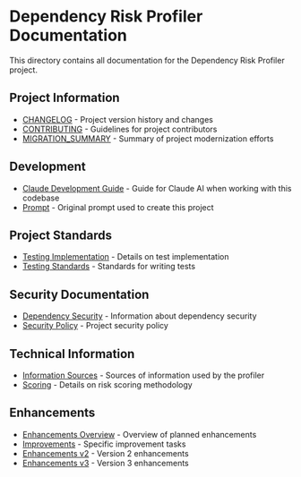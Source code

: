 # Dependency Risk Profiler Documentation

This directory contains all documentation for the Dependency Risk Profiler project.

## Project Information

- [CHANGELOG](CHANGELOG.md) - Project version history and changes
- [CONTRIBUTING](CONTRIBUTING.md) - Guidelines for project contributors
- [MIGRATION_SUMMARY](MIGRATION_SUMMARY.md) - Summary of project modernization efforts

## Development

- [Claude Development Guide](development/CLAUDE.md) - Guide for Claude AI when working with this codebase
- [Prompt](development/PROMPT.md) - Original prompt used to create this project

## Project Standards

- [Testing Implementation](project_standards/TESTING_IMPLEMENTATION.md) - Details on test implementation
- [Testing Standards](project_standards/TESTING_STANDARDS.md) - Standards for writing tests

## Security Documentation

- [Dependency Security](security/DEPENDENCY_SECURITY.md) - Information about dependency security
- [Security Policy](security/SECURITY.md) - Project security policy

## Technical Information

- [Information Sources](INFORMATION_SOURCES.md) - Sources of information used by the profiler
- [Scoring](SCORING.md) - Details on risk scoring methodology

## Enhancements

- [Enhancements Overview](enhancement/README.md) - Overview of planned enhancements
- [Improvements](enhancement/Improvements.md) - Specific improvement tasks 
- [Enhancements v2](enhancement/ENHANCEMENTS2.md) - Version 2 enhancements
- [Enhancements v3](enhancement/ENHANCEMENTS3.md) - Version 3 enhancements